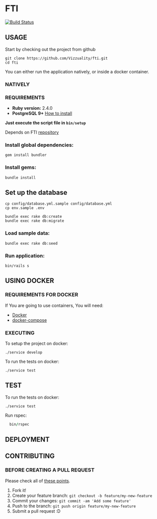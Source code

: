 # FTI #

[![Build Status](https://travis-ci.org/Vizzuality/fti.svg?branch=develop)](https://travis-ci.org/Vizzuality/fti)

## USAGE ##

  Start by checking out the project from github

```
git clone https://github.com/Vizzuality/fti.git
cd fti
```

  You can either run the application natively, or inside a docker container.

### NATIVELY ##

### REQUIREMENTS ###

  - **Ruby version:** 2.4.0
  - **PostgreSQL 9+** [How to install](http://exponential.io/blog/2015/02/21/install-postgresql-on-mac-os-x-via-brew/)

**Just execute the script file in `bin/setup`**

  Depends on FTI [repository](https://github.com/Vizzuality/fti)

### Install global dependencies: ###

    gem install bundler

### Install gems: ###

    bundle install

## Set up the database ##

    cp config/database.yml.sample config/database.yml
    cp env.sample .env

    bundle exec rake db:create
    bundle exec rake db:migrate

### Load sample data: ###

    bundle exec rake db:seed

### Run application: ###

    bin/rails s


## USING DOCKER ##

### REQUIREMENTS FOR DOCKER ###

  If You are going to use containers, You will need:

- [Docker](https://www.docker.com/)
- [docker-compose](https://docs.docker.com/compose/)

### EXECUTING ###

  To setup the project on docker:

```
./service develop
```

  To run the tests on docker:

```
./service test
```

## TEST ##

  To run the tests on docker:

```
./service test
```

  Run rspec:

```ruby
  bin/rspec
```

## DEPLOYMENT ##

## CONTRIBUTING ##

### BEFORE CREATING A PULL REQUEST ###

Please check all of [these points](https://github.com/Vizzuality/fti/blob/master/CONTRIBUTING.md).

1. Fork it!
2. Create your feature branch: `git checkout -b feature/my-new-feature`
3. Commit your changes: `git commit -am 'Add some feature'`
4. Push to the branch: `git push origin feature/my-new-feature`
5. Submit a pull request :D

